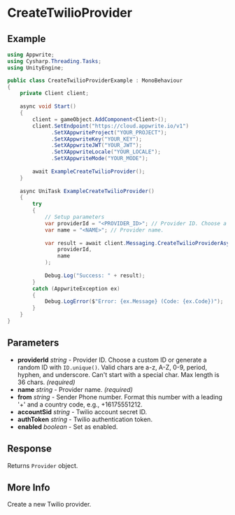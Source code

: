 # CreateTwilioProvider

## Example

```csharp
using Appwrite;
using Cysharp.Threading.Tasks;
using UnityEngine;

public class CreateTwilioProviderExample : MonoBehaviour
{
    private Client client;
    
    async void Start()
    {
        client = gameObject.AddComponent<Client>();
        client.SetEndpoint("https://cloud.appwrite.io/v1")
              .SetXAppwriteProject("YOUR_PROJECT");
              .SetXAppwriteKey("YOUR_KEY");
              .SetXAppwriteJWT("YOUR_JWT");
              .SetXAppwriteLocale("YOUR_LOCALE");
              .SetXAppwriteMode("YOUR_MODE");
        
        await ExampleCreateTwilioProvider();
    }
    
    async UniTask ExampleCreateTwilioProvider()
    {
        try
        {
            // Setup parameters
            var providerId = "<PROVIDER_ID>"; // Provider ID. Choose a custom ID or generate a random ID with `ID.unique()`. Valid chars are a-z, A-Z, 0-9, period, hyphen, and underscore. Can&#039;t start with a special char. Max length is 36 chars.
            var name = "<NAME>"; // Provider name.
            
            var result = await client.Messaging.CreateTwilioProviderAsync(
                providerId,
                name
            );
            
            Debug.Log("Success: " + result);
        }
        catch (AppwriteException ex)
        {
            Debug.LogError($"Error: {ex.Message} (Code: {ex.Code})");
        }
    }
}
```

## Parameters

- **providerId** *string* - Provider ID. Choose a custom ID or generate a random ID with `ID.unique()`. Valid chars are a-z, A-Z, 0-9, period, hyphen, and underscore. Can&#039;t start with a special char. Max length is 36 chars. *(required)*
- **name** *string* - Provider name. *(required)*
- **from** *string* - Sender Phone number. Format this number with a leading &#039;+&#039; and a country code, e.g., +16175551212.
- **accountSid** *string* - Twilio account secret ID.
- **authToken** *string* - Twilio authentication token.
- **enabled** *boolean* - Set as enabled.

## Response

Returns `Provider` object.
## More Info

Create a new Twilio provider.
